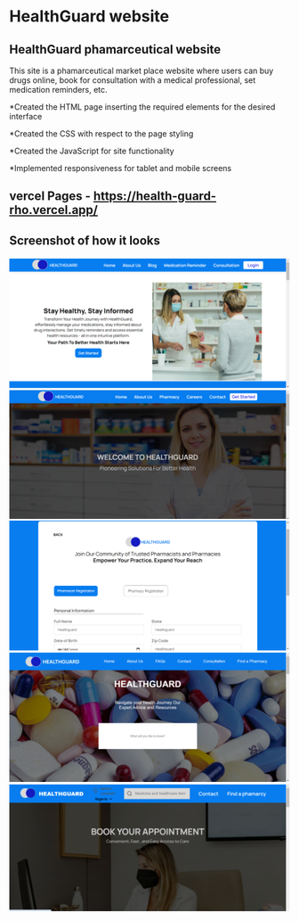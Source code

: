 # HealthGuard website

## HealthGuard phamarceutical website

This site is a phamarceutical market place website where users can buy drugs online, book for consultation with a medical professional, set medication reminders, etc.

\*Created the HTML page inserting the required elements for the desired interface

\*Created the CSS with respect to the page styling

\*Created the JavaScript for site functionality

\*Implemented responsiveness for tablet and mobile screens

## vercel Pages - https://health-guard-rho.vercel.app/

## Screenshot of how it looks

<img src="/screenshots/screenshot1.png" alt="image" />
    <img src="/screenshots/screenshot2.png" alt="image" />
    <img src="/screenshots/screenshot3.png" alt="image" />
    <img src="/screenshots/screenshot4.png" alt="image" />
    <img src="/screenshots/screenshot5.png" alt="image" />
